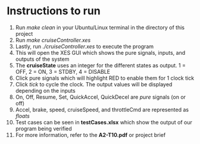 # Instructions to run
1. Run *make clean* in your Ubuntu/Linux terminal in the directory of this project
2. Run *make cruiseController.xes*
3. Lastly, run *./cruiseController.xes* to execute the program
4. This will open the XES GUI which shows the pure signals, inputs, and outputs of the system
5. The **cruiseState** uses an integer for the different states as output. 1 = OFF, 2 = ON, 3 = STDBY, 4 = DISABLE
6. Click pure signals which will highlight RED to enable them for 1 clock tick
7. Click *tick* to cycle the clock. The output values will be displayed depending on the inputs
8. On, Off, Resume, Set, QuickAccel, QuickDecel are *pure* signals (on or off)
9. Accel, brake, speed, cruiseSpeed, and throttleCmd are represented as *floats*
10. Test cases can be seen in **testCases.xlsx** which show the output of our program being verified
11. For more information, refer to the **A2-T10.pdf** or project brief